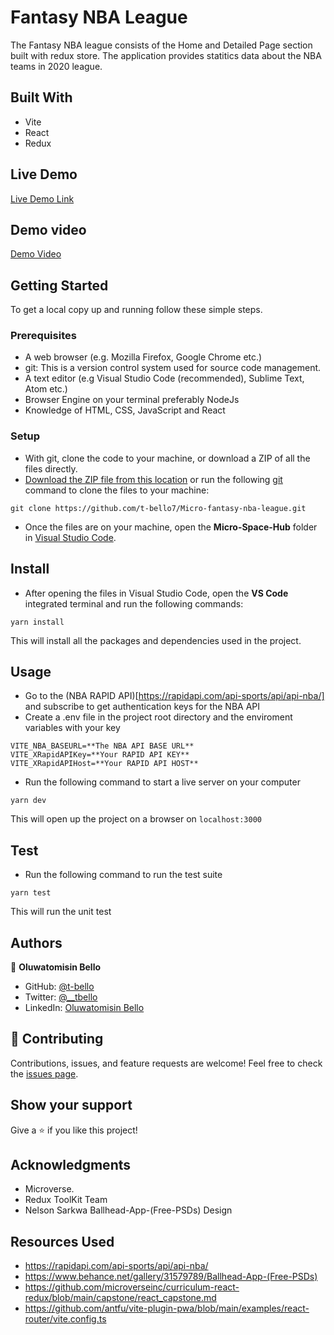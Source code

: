 # Fantasy NBA League

The Fantasy NBA league consists of the Home and Detailed Page section built with redux store. The application provides statitics data about the NBA teams in 2020 league.

## Built With
- Vite
- React
- Redux

## Live Demo
[Live Demo Link](https://ubiquitous-hamster-a4bd6e.netlify.app/)

## Demo video
[Demo Video](https://www.loom.com/share/aa7a5bd262064f0098089e8ef4bec405)


## Getting Started

To get a local copy up and running follow these simple steps.

### Prerequisites

- A web browser (e.g. Mozilla Firefox, Google Chrome etc.)
- git: This is a version control system used for source code management.
- A text editor (e.g Visual Studio Code (recommended), Sublime Text, Atom etc.)
- Browser Engine on your terminal preferably NodeJs
- Knowledge of HTML, CSS, JavaScript and React

### Setup

- With git, clone the code to your machine, or download a ZIP of all the files directly.
- [Download the ZIP file from this location](https://github.com/t-bello7/Micro-Space-Hub/archive/refs/heads/develop.zip) or run the following [git](https://git-scm.com/) command to clone the files to your machine:

```
git clone https://github.com/t-bello7/Micro-fantasy-nba-league.git
```

- Once the files are on your machine, open the **Micro-Space-Hub** folder in [Visual Studio Code](https://code.visualstudio.com/download).

## Install

- After opening the files in Visual Studio Code, open the **VS Code** integrated terminal and run the following commands:

```
yarn install
```

This will install all the packages and dependencies used in the project.

## Usage 
- Go to the (NBA RAPID API)[https://rapidapi.com/api-sports/api/api-nba/] and subscribe to get authentication keys for the NBA API
- Create a .env file in the project root directory and the enviroment variables with your key 

```
VITE_NBA_BASEURL=**The NBA API BASE URL**  
VITE_XRapidAPIKey=**Your RAPID API KEY**
VITE_XRapidAPIHost=**Your RAPID API HOST**
```
- Run the following command to start a live server on your computer
```
yarn dev
```
This will open up the project on a browser on `localhost:3000`

## Test
- Run the following command to run the test suite 
```
yarn test 
```
This will run the unit test 

## Authors

👤 **Oluwatomisin Bello**

- GitHub: [@t-bello](https://github.com/t-bello)
- Twitter: [@__tbello](https://twitter.com/__tbello)
- LinkedIn: [Oluwatomisin Bello](https://www.linkedin.com/in/tbello7)

## 🤝 Contributing

Contributions, issues, and feature requests are welcome!
Feel free to check the [issues page](../../issues/).

## Show your support

Give a ⭐️ if you like this project!

## Acknowledgments

- Microverse.
- Redux ToolKit Team
- Nelson Sarkwa Ballhead-App-(Free-PSDs) Design 

## Resources Used
- https://rapidapi.com/api-sports/api/api-nba/
- https://www.behance.net/gallery/31579789/Ballhead-App-(Free-PSDs)
- https://github.com/microverseinc/curriculum-react-redux/blob/main/capstone/react_capstone.md
- https://github.com/antfu/vite-plugin-pwa/blob/main/examples/react-router/vite.config.ts
